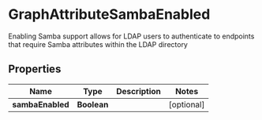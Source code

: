 

# GraphAttributeSambaEnabled

Enabling Samba support allows for LDAP users to authenticate to endpoints that require Samba attributes within the LDAP directory

## Properties

| Name | Type | Description | Notes |
|------------ | ------------- | ------------- | -------------|
|**sambaEnabled** | **Boolean** |  |  [optional] |



